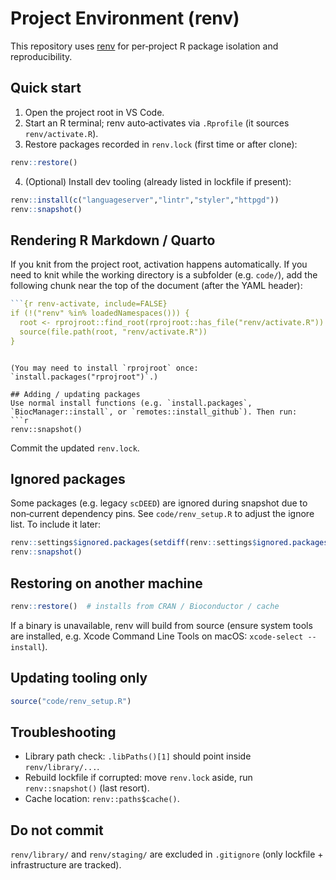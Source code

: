# Project Environment (renv)

This repository uses [renv](https://rstudio.github.io/renv) for per‑project R package isolation and reproducibility.

## Quick start
1. Open the project root in VS Code.
2. Start an R terminal; renv auto‑activates via `.Rprofile` (it sources `renv/activate.R`).
3. Restore packages recorded in `renv.lock` (first time or after clone):

```r
renv::restore()
```

4. (Optional) Install dev tooling (already listed in lockfile if present):
```r
renv::install(c("languageserver","lintr","styler","httpgd"))
renv::snapshot()
```

## Rendering R Markdown / Quarto
If you knit from the project root, activation happens automatically. If you need to knit while the working directory is a subfolder (e.g. `code/`), add the following chunk near the top of the document (after the YAML header):

```r
```{r renv-activate, include=FALSE}
if (!("renv" %in% loadedNamespaces())) {
  root <- rprojroot::find_root(rprojroot::has_file("renv/activate.R"))
  source(file.path(root, "renv/activate.R"))
}
```
```

(You may need to install `rprojroot` once: `install.packages("rprojroot")`.)

## Adding / updating packages
Use normal install functions (e.g. `install.packages`, `BiocManager::install`, or `remotes::install_github`). Then run:
```r
renv::snapshot()
```
Commit the updated `renv.lock`.

## Ignored packages
Some packages (e.g. legacy `scDEED`) are ignored during snapshot due to non‑current dependency pins. See `code/renv_setup.R` to adjust the ignore list. To include it later:
```r
renv::settings$ignored.packages(setdiff(renv::settings$ignored.packages(), "scDEED"))
renv::snapshot()
```

## Restoring on another machine
```r
renv::restore()  # installs from CRAN / Bioconductor / cache
```
If a binary is unavailable, renv will build from source (ensure system tools are installed, e.g. Xcode Command Line Tools on macOS: `xcode-select --install`).

## Updating tooling only
```r
source("code/renv_setup.R")
```

## Troubleshooting
- Library path check: `.libPaths()[1]` should point inside `renv/library/...`.
- Rebuild lockfile if corrupted: move `renv.lock` aside, run `renv::snapshot()` (last resort).
- Cache location: `renv::paths$cache()`.

## Do not commit
`renv/library/` and `renv/staging/` are excluded in `.gitignore` (only lockfile + infrastructure are tracked).

